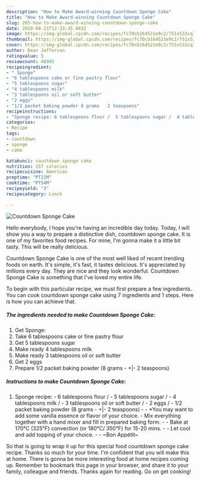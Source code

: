 ```yaml
---
description: "How to Make Award-winning Countdown Sponge Cake"
title: "How to Make Award-winning Countdown Sponge Cake"
slug: 265-how-to-make-award-winning-countdown-sponge-cake
date: 2020-08-21T12:33:35.603Z
image: https://img-global.cpcdn.com/recipes/fc70cb164521e9c2/751x532cq70/countdown-sponge-cake-recipe-main-photo.jpg
thumbnail: https://img-global.cpcdn.com/recipes/fc70cb164521e9c2/751x532cq70/countdown-sponge-cake-recipe-main-photo.jpg
cover: https://img-global.cpcdn.com/recipes/fc70cb164521e9c2/751x532cq70/countdown-sponge-cake-recipe-main-photo.jpg
author: Dean Jefferson
ratingvalue: 5
reviewcount: 46945
recipeingredient:
- " Sponge"
- "6 tablespoons cake or fine pastry flour"
- "5 tablespoons sugar"
- "4 tablespoons milk"
- "3 tablespoons oil or soft butter"
- "2 eggs"
- "1/2 packet baking powder 8 grams   2 teaspoons"
recipeinstructions:
- "Sponge recipe: 6 tablespoons flour /  5 tablespoons sugar /  4 tablespoons milk /  3 tablespoons oil or soft butter /  2 eggs /  1/2 packet baking powder (8 grams - +|- 2 teaspoons)  *You may want to add some vanilla essence or flavor of your choice.  Mix everything together with a hand mixer and fill in prepared baking form.   Bake at 170°C (325°F) convection (or 180°C/ 350°F) for 15-20 mins.   Let cool and add topping of your choice.   ~Bon Appétit~"
categories:
- Recipe
tags:
- countdown
- sponge
- cake

katakunci: countdown sponge cake 
nutrition: 257 calories
recipecuisine: American
preptime: "PT22M"
cooktime: "PT54M"
recipeyield: "3"
recipecategory: Lunch

---
```



![Countdown Sponge Cake](https://img-global.cpcdn.com/recipes/fc70cb164521e9c2/751x532cq70/countdown-sponge-cake-recipe-main-photo.jpg)

Hello everybody, I hope you're having an incredible day today. Today, I will show you a way to prepare a distinctive dish, countdown sponge cake. It is one of my favorites food recipes. For mine, I'm gonna make it a little bit tasty. This will be really delicious.



Countdown Sponge Cake is one of the most well liked of recent trending foods on earth. It's simple, it's fast, it tastes delicious. It's appreciated by millions every day. They are nice and they look wonderful. Countdown Sponge Cake is something that I've loved my entire life.


To begin with this particular recipe, we must first prepare a few ingredients. You can cook countdown sponge cake using 7 ingredients and 1 steps. Here is how you can achieve that.

<!--inarticleads1-->

##### The ingredients needed to make Countdown Sponge Cake:

1. Get  Sponge:
1. Take 6 tablespoons cake or fine pastry flour
1. Get 5 tablespoons sugar
1. Make ready 4 tablespoons milk
1. Make ready 3 tablespoons oil or soft butter
1. Get 2 eggs
1. Prepare 1/2 packet baking powder (8 grams - +|- 2 teaspoons)




<!--inarticleads2-->

##### Instructions to make Countdown Sponge Cake:

1. Sponge recipe: - 6 tablespoons flour /  - 5 tablespoons sugar /  - 4 tablespoons milk /  - 3 tablespoons oil or soft butter /  - 2 eggs /  - 1/2 packet baking powder (8 grams - +|- 2 teaspoons) -  - *You may want to add some vanilla essence or flavor of your choice.  - Mix everything together with a hand mixer and fill in prepared baking form.  -  - Bake at 170°C (325°F) convection (or 180°C/ 350°F) for 15-20 mins.  -  - Let cool and add topping of your choice.  -  - ~Bon Appétit~




So that is going to wrap it up for this special food countdown sponge cake recipe. Thanks so much for your time. I'm confident that you will make this at home. There is gonna be more interesting food at home recipes coming up. Remember to bookmark this page in your browser, and share it to your family, colleague and friends. Thanks again for reading. Go on get cooking!
